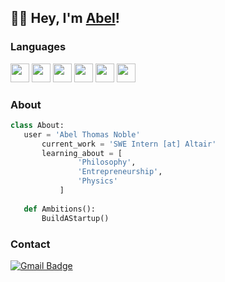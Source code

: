 ## 👋🏾 Hey, I'm [Abel](https://abelnoble.github.io)! 

### Languages
<img src = 'https://github.com/MarikIshtar007/MarikIshtar007/blob/master/images/c-original.svg' width='30'/> <img src = 'https://github.com/MarikIshtar007/MarikIshtar007/blob/master/images/cpp.svg' width='30'/> <img src = 'https://github.com/MarikIshtar007/MarikIshtar007/blob/master/images/python2.png' height='30'/>  <img src = 'https://github.com/MarikIshtar007/MarikIshtar007/blob/master/images/html.svg' width='30'/> <img src = 'https://github.com/MarikIshtar007/MarikIshtar007/blob/master/images/css.svg' width='30'/> <img src = 'https://github.com/MarikIshtar007/MarikIshtar007/blob/master/images/js.svg' width='30'/>

 ### About
 ```python
 class About:
 	user = 'Abel Thomas Noble'
		current_work = 'SWE Intern [at] Altair'
		learning_about = [
				'Philosophy',
				'Entrepreneurship',
				'Physics'
			]
      
	def Ambitions():
		BuildAStartup()
 ```

### Contact
[![Gmail Badge](https://img.shields.io/badge/-abeln@umich.edu-c14438?style=flat-square&logo=Gmail&logoColor=white&link=mailto:abeln@umich.edu)](mailto:abeln@umich.edu)


<!--
**AbelNoble/AbelNoble** is a ✨ _special_ ✨ repository because its `README.md` (this file) appears on your GitHub profile.

Here are some ideas to get you started:

- 🔭 I’m currently working on ...
- 🌱 I’m currently learning ...
- 👯 I’m looking to collaborate on ...
- 🤔 I’m looking for help with ...
- 💬 Ask me about ...
- 📫 How to reach me: ...
- 😄 Pronouns: ...
- ⚡ Fun fact: ...
-->
